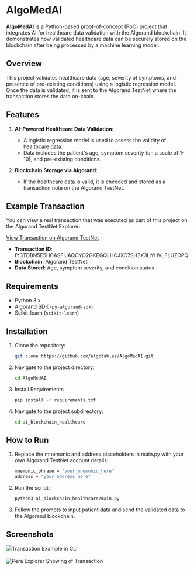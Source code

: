 # AlgoMedAI

**AlgoMedAI** is a Python-based proof-of-concept (PoC) project that integrates AI for healthcare data validation with the Algorand blockchain. It demonstrates how validated healthcare data can be securely stored on the blockchain after being processed by a machine learning model.

## Overview

This project validates healthcare data (age, severity of symptoms, and presence of pre-existing conditions) using a logistic regression model. Once the data is validated, it is sent to the Algorand TestNet where the transaction stores the data on-chain.

## Features

1. **AI-Powered Healthcare Data Validation**: 
   - A logistic regression model is used to assess the validity of healthcare data.
   - Data includes the patient's age, symptom severity (on a scale of 1-10), and pre-existing conditions.

2. **Blockchain Storage via Algorand**:
   - If the healthcare data is valid, it is encoded and stored as a transaction note on the Algorand TestNet.

## Example Transaction

You can view a real transaction that was executed as part of this project on the Algorand TestNet Explorer:

[View Transaction on Algorand TestNet](https://testnet.explorer.perawallet.app/tx/IY3TDBN5E5HCASFIJAQCYO2GKEGQLHCJXC7SH3X3UYHVLFLUZOPQ)

- **Transaction ID**: IY3TDBN5E5HCASFIJAQCYO2GKEGQLHCJXC7SH3X3UYHVLFLUZOPQ
- **Blockchain**: Algorand TestNet
- **Data Stored**: Age, symptom severity, and condition status

## Requirements

- Python 3.x
- Algorand SDK (`py-algorand-sdk`)
- Scikit-learn (`scikit-learn`)

## Installation

1. Clone the repository:
   ```bash
   git clone https://github.com/algotables/AlgoMedAI.git
2. Navigate to the project directory:
   ```bash
   cd AlgoMedAI
3. Install Requirements
   ```bash
   pip install -r requirements.txt
4. Navigate to the project subdirectory:
   ```bash
   cd ai_blockchain_healthcare

## How to Run
1. Replace the mnemonic and address placeholders in main.py with your own Algorand TestNet account details:
   ```bash
   mnemonic_phrase = "your_mnemonic_here"
   address = "your_address_here"
2. Run the script:
   ```bash
   python3 ai_blockchain_healthcare/main.py
3. Follow the prompts to input patient data and send the validated data to the Algorand blockchain.

## Screenshots
<img src="https://github.com/user-attachments/assets/3f0614fd-bdfe-452f-a0e1-1d5222e7bc43" alt="Transaction Example in CLI"/>
<br>
<br>
<img src="https://github.com/user-attachments/assets/1b752c20-6560-41a1-9925-5900de0779ac" alt="Pera Explorer Showing of Transaction"/>
